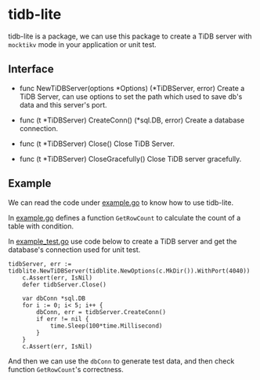 # tidb-lite

tidb-lite is a package, we can use this package to create a TiDB server with `mocktikv` mode in your application or unit test.

## Interface

- func NewTiDBServer(options *Options) (*TiDBServer, error)
  Create a TiDB Server, can use options to set the path which used to save db's data and this server's port.

- func (t *TiDBServer) CreateConn() (*sql.DB, error)
  Create a database connection.

- func (t *TiDBServer) Close()
  Close TiDB Server.

- func (t *TiDBServer) CloseGracefully()
  Close TiDB server gracefully.

## Example

We can read the code under [example.go](./example/example.go) to know how to use tidb-lite.

In [example.go](./example/example.go) defines a function `GetRowCount` to calculate the count of a table with condition.

In [example_test.go](./example/example_test.go) use code below to create a TiDB server and get the database's connection used for unit test.

```
tidbServer, err := tidblite.NewTiDBServer(tidblite.NewOptions(c.MkDir()).WithPort(4040))
	c.Assert(err, IsNil)
	defer tidbServer.Close()

	var dbConn *sql.DB
	for i := 0; i< 5; i++ {
		dbConn, err = tidbServer.CreateConn()
		if err != nil {
			time.Sleep(100*time.Millisecond)
		}
	}
	c.Assert(err, IsNil)
```

And then we can use the `dbConn` to generate test data, and then check function `GetRowCount`'s correctness.
